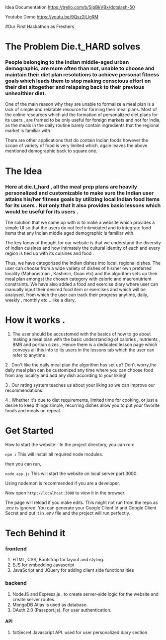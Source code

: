 Idea Documentation
https://trello.com/b/SipBkVBx/dotslash-50

Youtube Demo
https://youtu.be/9Qsz2jLlgRM

#Our First Hackathon as Freshers

# The Problem Die.t_HARD solves 

### People belonging to the Indian middle-aged urban demographic, are more often than not, unable to choose and maintain their diet plan resolutions to achieve personal fitness goals which leads them to stop making conscious effort on their diet altogether and relapsing back to their previous unhealthier diet.

One of the main reason why they are unable to formalize a meal plan is a lack of simple and relatable resource for forming their meal plans. Most of the online resources which aid the formation of personalized diet plans for its users , are framed to be only useful for foreign markets and not for India, as the meals in the daily routine barely contain ingredients that the regional market is familiar with.

There are other applications that do contain Indian foods however the scope of variety of food is very limited which, again leaves the above mentioned demographic back to square one.


# The Idea 
### Here at die.t_hard , all the meal prep plans are heavily personalized and customizable to make sure the Indian user attains his/her fitness goals by utilizing local Indian food items for its users  . Not only that it also provides basic lessons which would be useful for its users .

The solution that we came up with is to make a website which provides a simple UI so that the users do not feel intimidated and to integrate food items that any Indian middle aged demographic is familiar with.

The key focus of thought for our website is that we understand the diversity of Indian cuisines and how intimately the cultural identity of each and every region is tied up with its cuisines and food .

Thus, we have categorized the Indian dishes into local,  regional dishes. The user can choose from a wide variety of dishes of his/her own preferred locality (Maharastrian , Kashmiri, Goan etc) and the algorithm sets up their meal plan amongst the chosen category with caloric and macronutrient constraints. We have also added a food and exercise diary where user can manually input their desired food item or exercises and which will be analysed, from which the user can track their progress anytime, daily, weekly , monthly etc …like a diary.


# How it works .

1. The user should be accustomed with the basics of how to go about making a meal plan with the basic understanding of calories , nutrients , BMR and portion sizes . Hence there is a dedicated lesson page which conveys all this info to its users in the lessons tab which the user can refer to anytime .

2 . Don't like the daily meal plan the algorithm has set up? Don't worry,the daily meal plan can be customized any time where you can choose food from any locality and add any dish according to your liking!

3 . Our rating system teaches us about your liking so we can improve our recommendations. 

4 . Whether it's due to diet requirements, limited time for cooking, or just a desire to keep things simple, recurring dishes allow you to put your favorite foods and meals on repeat.

# Get Started

How to start the website:-
In the project directory, you can run:

`npm i`
This will install all required node modules.

then you can run,

`node app.js`
This will start the website on local server port 3000.

Using nodemon is recommended if you are a developer.

Now open `http://localhost:3000` to view it in the browser.

The page will reload if you make edits.
This might not run from the repo as .env is ignored.
You can generate your Google Client Id and Google Client Secret and put it in .env file and the project will run perfectly.


# Tech Behind it

### frontend
1. HTML, CSS, Bootstrap for layout and styling.
2. EJS for embedding Javascript
3. JavaScript and JQuery for adding client side functionalities

### backend 
1. NodeJS and Express.js . to create server-side logic for the website and create server routes.
2. MongoDB Atlas is used as database.
3. OAuth 2.0 (Passport.js). For user authentication. 

#### API
1. fatSecret Javascript API. used for user personalized diary section.
